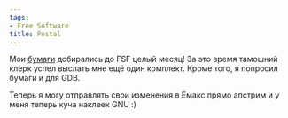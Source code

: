 ```yaml
---
tags:
- Free Software
title: Postal
---
```


Мои [бумаги][] добирались до FSF целый месяц! За это время тамошний
клерк успел выслать мне ещё один комплект. Кроме того, я попросил бумаги
и для GDB.

Теперь я могу отправлять свои изменения в Емакс прямо апстрим и у меня
теперь куча наклеек GNU :)

  [бумаги]: http://sphinx.net.ru/blog/entry/507/
